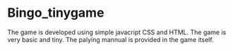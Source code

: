 # Bingo_tinygame
The game is developed using simple javacript CSS and HTML. The game is very basic and tiny.
The palying mannual is provided in the game itself.
